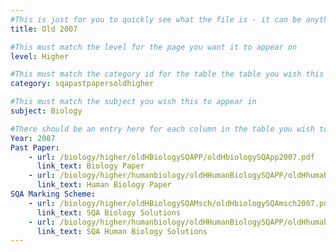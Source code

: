 ```yaml
---
#This is just for you to quickly see what the file is - it can be anything you want
title: Old 2007

#This must match the level for the page you want it to appear on
level: Higher

#This must match the category id for the table the table you wish this to appear in
category: sqapastpapersoldhigher

#This must match the subject you wish this to appear in
subject: Biology

#There should be an entry here for each column in the table you wish to populate:
Year: 2007
Past Paper:
    - url: /biology/higher/oldHBiologySQAPP/oldHbiologySQApp2007.pdf
      link_text: Biology Paper
    - url: /biology/higher/humanbiology/oldHHumanBiologySQAPP/oldHhumabioSQApp2007.pdf
      link_text: Human Biology Paper
SQA Marking Scheme:
    - url: /biology/higher/oldHBiologySQAMsch/oldHbiologySQAmsch2007.pdf
      link_text: SQA Biology Solutions
    - url: /biology/higher/humanbiology/oldHHumanBiologySQAPP/oldHhumabioSQApp2007.pdf
      link_text: SQA Human Biology Solutions
---
```


